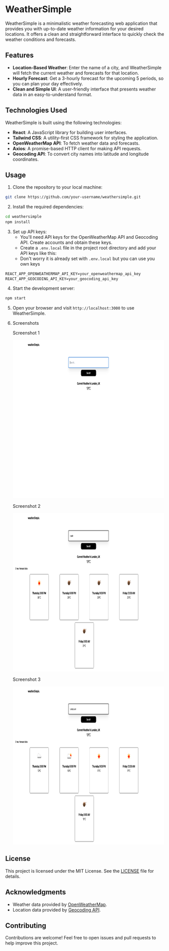 # WeatherSimple

WeatherSimple is a minimalistic weather forecasting web application that provides you with up-to-date weather information for your desired locations. It offers a clean and straightforward interface to quickly check the weather conditions and forecasts.

## Features

- **Location-Based Weather**: Enter the name of a city, and WeatherSimple will fetch the current weather and forecasts for that location.
- **Hourly Forecast**: Get a 3-hourly forecast for the upcoming 5 periods, so you can plan your day effectively.
- **Clean and Simple UI**: A user-friendly interface that presents weather data in an easy-to-understand format.

## Technologies Used

WeatherSimple is built using the following technologies:

- **React**: A JavaScript library for building user interfaces.
- **Tailwind CSS**: A utility-first CSS framework for styling the application.
- **OpenWeatherMap API**: To fetch weather data and forecasts.
- **Axios**: A promise-based HTTP client for making API requests.
- **Geocoding API**: To convert city names into latitude and longitude coordinates.

## Usage

1. Clone the repository to your local machine:

```bash
git clone https://github.com/your-username/weathersimple.git
```

2. Install the required dependencies:

```bash
cd weathersimple
npm install
```

3. Set up API keys:
   - You'll need API keys for the OpenWeatherMap API and Geocoding API. Create accounts and obtain these keys.
   - Create a `.env.local` file in the project root directory and add your API keys like this:
   - Don't worry it is already set with `.env.local` but you can use you own keys

```env
REACT_APP_OPENWEATHERMAP_API_KEY=your_openweathermap_api_key
REACT_APP_GEOCODING_API_KEY=your_geocoding_api_key
```

4. Start the development server:

```bash
npm start
```

5. Open your browser and visit `http://localhost:3000` to use WeatherSimple.

6. Screenshots

   Screenshot 1

   <img src="public/weatherSimple.png" alt="Screenshot 1" width="900" height="500">

   Screenshot 2

   <img src="public/weatherSimpleSpain.png" alt="Screenshot 1" width="900" height="500">

   Screenshot 3

   <img src="public/weatherSimpleVan.png" alt="Screenshot 1" width="900" height="500">

## License

This project is licensed under the MIT License. See the [LICENSE](LICENSE) file for details.

## Acknowledgments

- Weather data provided by [OpenWeatherMap](https://openweathermap.org).
- Location data provided by [Geocoding API](https://your-geocoding-api-provider.com).

## Contributing

Contributions are welcome! Feel free to open issues and pull requests to help improve this project.
